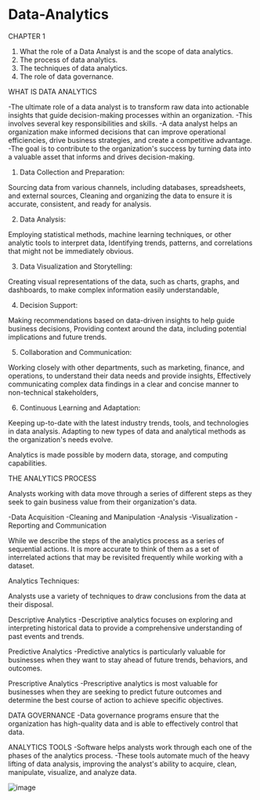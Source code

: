 # Data-Analytics

CHAPTER 1

1. What the role of a Data Analyst is and the scope of data analytics.
2. The process of data analytics. 
3. The techniques of data analytics.
4. The role of data governance.

WHAT IS DATA ANALYTICS

-The ultimate role of a data analyst is to transform raw data into actionable insights that guide decision-making processes within an organization. 
-This involves several key responsibilities and skills.
-A data analyst helps an organization make informed decisions that can improve operational efficiencies, drive business strategies, and create a competitive advantage. 
-The goal is to contribute to the organization's success by turning data into a valuable asset that informs and drives decision-making.

1. Data Collection and Preparation:

Sourcing data from various channels, including databases, spreadsheets, and external sources,
Cleaning and organizing the data to ensure it is accurate, consistent, and ready for analysis.

2. Data Analysis:

Employing statistical methods, machine learning techniques, or other analytic tools to interpret data,
Identifying trends, patterns, and correlations that might not be immediately obvious.

3. Data Visualization and Storytelling:

Creating visual representations of the data, such as charts, graphs, and dashboards, to make complex information easily understandable,

4. Decision Support:

Making recommendations based on data-driven insights to help guide business decisions,
Providing context around the data, including potential implications and future trends.

5. Collaboration and Communication:

Working closely with other departments, such as marketing, finance, and operations, to understand their data needs and provide insights,
Effectively communicating complex data findings in a clear and concise manner to non-technical stakeholders,

6. Continuous Learning and Adaptation:

Keeping up-to-date with the latest industry trends, tools, and technologies in data analysis.
Adapting to new types of data and analytical methods as the organization's needs evolve.

Analytics is made possible by modern data, storage, and computing capabilities.

THE ANALYTICS PROCESS

Analysts working with data move through a series of different steps as they seek to gain business value from their organization's data. 

-Data Acquisition
-Cleaning and Manipulation
-Analysis
-Visualization
-Reporting and Communication

While we describe the steps of the analytics process as a series of sequential actions.
It is more accurate to think of them as a set of interrelated actions that may be revisited frequently while working with a dataset.

Analytics Techniques:

Analysts use a variety of techniques to draw conclusions from the data at their disposal.

Descriptive Analytics
-Descriptive analytics focuses on exploring and interpreting historical data to provide a comprehensive understanding of past events and trends. 

 Predictive Analytics
-Predictive analytics is particularly valuable for businesses when they want to stay ahead of future trends, behaviors, and outcomes.


Prescriptive Analytics
-Prescriptive analytics is most valuable for businesses when they are seeking to predict future outcomes and determine the best course of action to achieve specific objectives. 

DATA GOVERNANCE
-Data governance programs ensure that the organization has high-quality data and is able to effectively control that data.

ANALYTICS TOOLS
-Software helps analysts work through each one of the phases of the analytics process. 
-These tools automate much of the heavy lifting of data analysis, improving the analyst's ability to acquire, clean, manipulate, visualize, and analyze data. 

![image](https://github.com/ZaahidAbdurahman/Data-Analytics/assets/169241347/f09da0c1-e0ba-4ae7-a6e6-d04bd4a18d85)

